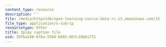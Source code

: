 ```yaml
---
content_type: resource
description: ''
file: /media/https%3A/open-learning-course-data-rc.s3.amazonaws.com/15-390-new-enterprises-spring-2013/39fba2486f6a55b0b083067c18bb17f2_NS0pxSF0Kmo.vtt
file_type: application/x-subrip
resourcetype: Other
title: 3play caption file
uid: 39fba248-6f6a-55b0-b083-067c18bb17f2
---
```

